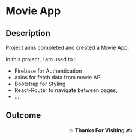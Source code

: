 # Movie App 

## Description

Project aims completed and created a Movie App.

In this project, I am used to :

- Firebase for Authentication
- axios for fetch data from movie API
- Bootstrap for Styling
- React-Router to navigate between pages,
- ...


## Outcome

<!-- ![Project 004 Snapshot](random-user-app.gif) -->

**<p align="center">&#9786; Thanks For Visiting &#9997;</p>**
